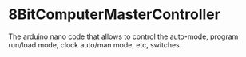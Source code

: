 # 8BitComputerMasterController
The arduino nano code that allows to control the auto-mode, program run/load mode, clock auto/man mode, etc, switches.
